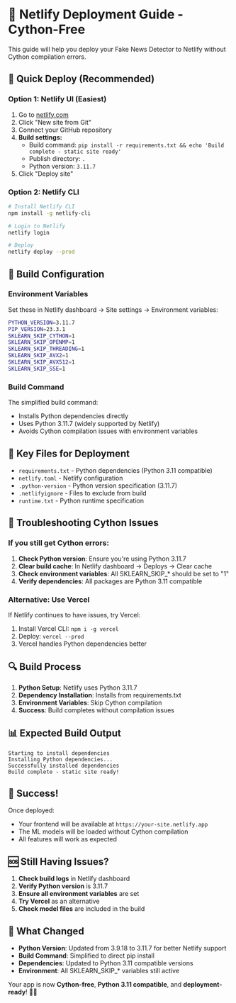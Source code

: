 # 🚀 Netlify Deployment Guide - Cython-Free

This guide will help you deploy your Fake News Detector to Netlify without Cython compilation errors.

## 🎯 Quick Deploy (Recommended)

### Option 1: Netlify UI (Easiest)
1. Go to [netlify.com](https://netlify.com)
2. Click "New site from Git"
3. Connect your GitHub repository
4. **Build settings:**
   - Build command: `pip install -r requirements.txt && echo 'Build complete - static site ready'`
   - Publish directory: `.`
   - Python version: `3.11.7`
5. Click "Deploy site"

### Option 2: Netlify CLI
```bash
# Install Netlify CLI
npm install -g netlify-cli

# Login to Netlify
netlify login

# Deploy
netlify deploy --prod
```

## 🔧 Build Configuration

### Environment Variables
Set these in Netlify dashboard → Site settings → Environment variables:

```bash
PYTHON_VERSION=3.11.7
PIP_VERSION=23.3.1
SKLEARN_SKIP_CYTHON=1
SKLEARN_SKIP_OPENMP=1
SKLEARN_SKIP_THREADING=1
SKLEARN_SKIP_AVX2=1
SKLEARN_SKIP_AVX512=1
SKLEARN_SKIP_SSE=1
```

### Build Command
The simplified build command:
- Installs Python dependencies directly
- Uses Python 3.11.7 (widely supported by Netlify)
- Avoids Cython compilation issues with environment variables

## 📁 Key Files for Deployment

- `requirements.txt` - Python dependencies (Python 3.11 compatible)
- `netlify.toml` - Netlify configuration
- `.python-version` - Python version specification (3.11.7)
- `.netlifyignore` - Files to exclude from build
- `runtime.txt` - Python runtime specification

## 🐛 Troubleshooting Cython Issues

### If you still get Cython errors:

1. **Check Python version**: Ensure you're using Python 3.11.7
2. **Clear build cache**: In Netlify dashboard → Deploys → Clear cache
3. **Check environment variables**: All SKLEARN_SKIP_* should be set to "1"
4. **Verify dependencies**: All packages are Python 3.11 compatible

### Alternative: Use Vercel
If Netlify continues to have issues, try Vercel:
1. Install Vercel CLI: `npm i -g vercel`
2. Deploy: `vercel --prod`
3. Vercel handles Python dependencies better

## 🔍 Build Process

1. **Python Setup**: Netlify uses Python 3.11.7
2. **Dependency Installation**: Installs from requirements.txt
3. **Environment Variables**: Skip Cython compilation
4. **Success**: Build completes without compilation issues

## 📊 Expected Build Output

```
Starting to install dependencies
Installing Python dependencies...
Successfully installed dependencies
Build complete - static site ready!
```

## 🎉 Success!

Once deployed:
- Your frontend will be available at `https://your-site.netlify.app`
- The ML models will be loaded without Cython compilation
- All features will work as expected

## 🆘 Still Having Issues?

1. **Check build logs** in Netlify dashboard
2. **Verify Python version** is 3.11.7
3. **Ensure all environment variables** are set
4. **Try Vercel** as an alternative
5. **Check model files** are included in the build

## 🔄 What Changed

- **Python Version**: Updated from 3.9.18 to 3.11.7 for better Netlify support
- **Build Command**: Simplified to direct pip install
- **Dependencies**: Updated to Python 3.11 compatible versions
- **Environment**: All SKLEARN_SKIP_* variables still active

Your app is now **Cython-free**, **Python 3.11 compatible**, and **deployment-ready**! 🚀✨

